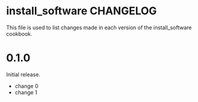 # install_software CHANGELOG

This file is used to list changes made in each version of the install_software cookbook.

# 0.1.0

Initial release.

- change 0
- change 1


